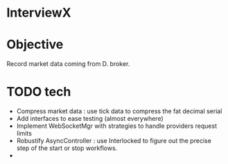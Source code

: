 # InterviewX

# Objective 

Record market data coming from D. broker.

# TODO tech
  * Compress market data : use tick data to compress the fat decimal serial
  * Add interfaces to ease testing (almost  everywhere)
  * Implement WebSocketMgr with strategies to handle providers request limits
  * Robustify AsyncController : use Interlocked to figure out the precise step of the start or stop workflows.
  *
